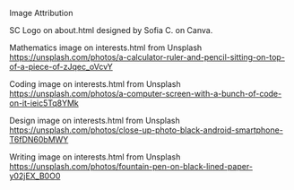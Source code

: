 Image Attribution

SC Logo on about.html designed by Sofia C. on Canva.

Mathematics image on interests.html from Unsplash https://unsplash.com/photos/a-calculator-ruler-and-pencil-sitting-on-top-of-a-piece-of-zJqec_oVcvY

Coding image on interests.html from Unsplash https://unsplash.com/photos/a-computer-screen-with-a-bunch-of-code-on-it-ieic5Tq8YMk

Design image on interests.html from Unsplash https://unsplash.com/photos/close-up-photo-black-android-smartphone-T6fDN60bMWY

Writing image on interests.html from Unsplash https://unsplash.com/photos/fountain-pen-on-black-lined-paper-y02jEX_B0O0